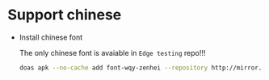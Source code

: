 # Support chinese

- Install chinese font

    The only chinese font is avaiable in `Edge testing` repo!!!

    ```bash
    doas apk --no-cache add font-wqy-zenhei --repository http://mirror.2degrees.nz/alpine/edge/testing
    ```

    </br>

